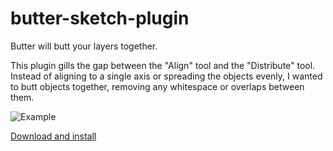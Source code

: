 # butter-sketch-plugin

Butter will butt your layers together.

This plugin gills the gap between the "Align" tool and the "Distribute" tool. Instead of aligning to a single axis or spreading the objects evenly, I wanted to butt objects together, removing any whitespace or overlaps between them.

![Example](screenshots/example.gif?raw=true "Example")

[Download and install](https://github.com/pberrecloth/butter-sketch-plugin/archive/master.zip)

